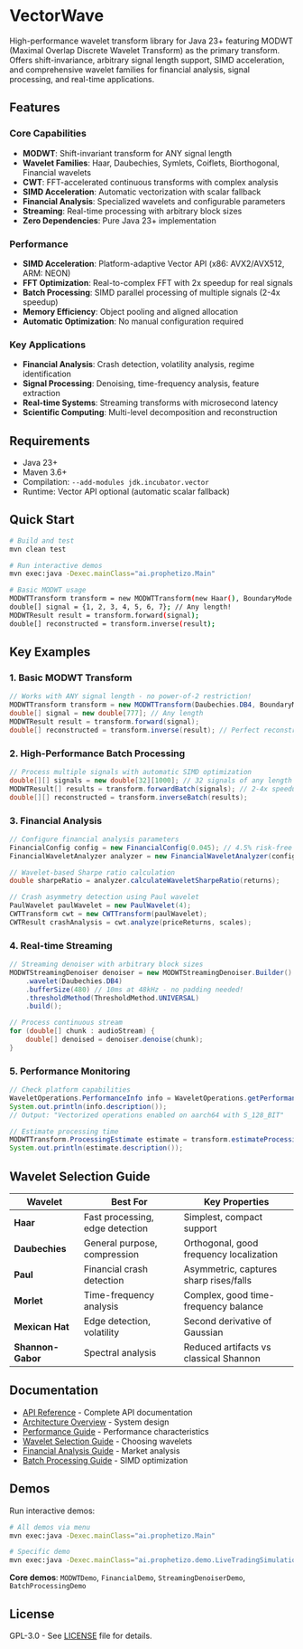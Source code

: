 # VectorWave

High-performance wavelet transform library for Java 23+ featuring MODWT (Maximal Overlap Discrete Wavelet Transform) as the primary transform. Offers shift-invariance, arbitrary signal length support, SIMD acceleration, and comprehensive wavelet families for financial analysis, signal processing, and real-time applications.

## Features

### Core Capabilities
- **MODWT**: Shift-invariant transform for ANY signal length
- **Wavelet Families**: Haar, Daubechies, Symlets, Coiflets, Biorthogonal, Financial wavelets
- **CWT**: FFT-accelerated continuous transforms with complex analysis
- **SIMD Acceleration**: Automatic vectorization with scalar fallback
- **Financial Analysis**: Specialized wavelets and configurable parameters
- **Streaming**: Real-time processing with arbitrary block sizes
- **Zero Dependencies**: Pure Java 23+ implementation

### Performance
- **SIMD Acceleration**: Platform-adaptive Vector API (x86: AVX2/AVX512, ARM: NEON)
- **FFT Optimization**: Real-to-complex FFT with 2x speedup for real signals
- **Batch Processing**: SIMD parallel processing of multiple signals (2-4x speedup)
- **Memory Efficiency**: Object pooling and aligned allocation
- **Automatic Optimization**: No manual configuration required

### Key Applications
- **Financial Analysis**: Crash detection, volatility analysis, regime identification
- **Signal Processing**: Denoising, time-frequency analysis, feature extraction
- **Real-time Systems**: Streaming transforms with microsecond latency
- **Scientific Computing**: Multi-level decomposition and reconstruction

## Requirements

- Java 23+
- Maven 3.6+
- Compilation: `--add-modules jdk.incubator.vector`
- Runtime: Vector API optional (automatic scalar fallback)

## Quick Start

```bash
# Build and test
mvn clean test

# Run interactive demos
mvn exec:java -Dexec.mainClass="ai.prophetizo.Main"

# Basic MODWT usage
MODWTTransform transform = new MODWTTransform(new Haar(), BoundaryMode.PERIODIC);
double[] signal = {1, 2, 3, 4, 5, 6, 7}; // Any length!
MODWTResult result = transform.forward(signal);
double[] reconstructed = transform.inverse(result);
```

## Key Examples

### 1. Basic MODWT Transform
```java
// Works with ANY signal length - no power-of-2 restriction!
MODWTTransform transform = new MODWTTransform(Daubechies.DB4, BoundaryMode.PERIODIC);
double[] signal = new double[777]; // Any length
MODWTResult result = transform.forward(signal);
double[] reconstructed = transform.inverse(result); // Perfect reconstruction
```

### 2. High-Performance Batch Processing
```java
// Process multiple signals with automatic SIMD optimization
double[][] signals = new double[32][1000]; // 32 signals of any length
MODWTResult[] results = transform.forwardBatch(signals); // 2-4x speedup
double[][] reconstructed = transform.inverseBatch(results);
```

### 3. Financial Analysis
```java
// Configure financial analysis parameters
FinancialConfig config = new FinancialConfig(0.045); // 4.5% risk-free rate
FinancialWaveletAnalyzer analyzer = new FinancialWaveletAnalyzer(config);

// Wavelet-based Sharpe ratio calculation
double sharpeRatio = analyzer.calculateWaveletSharpeRatio(returns);

// Crash asymmetry detection using Paul wavelet
PaulWavelet paulWavelet = new PaulWavelet(4);
CWTTransform cwt = new CWTTransform(paulWavelet);
CWTResult crashAnalysis = cwt.analyze(priceReturns, scales);
```

### 4. Real-time Streaming
```java
// Streaming denoiser with arbitrary block sizes
MODWTStreamingDenoiser denoiser = new MODWTStreamingDenoiser.Builder()
    .wavelet(Daubechies.DB4)
    .bufferSize(480) // 10ms at 48kHz - no padding needed!
    .thresholdMethod(ThresholdMethod.UNIVERSAL)
    .build();

// Process continuous stream
for (double[] chunk : audioStream) {
    double[] denoised = denoiser.denoise(chunk);
}
```

### 5. Performance Monitoring
```java
// Check platform capabilities
WaveletOperations.PerformanceInfo info = WaveletOperations.getPerformanceInfo();
System.out.println(info.description());
// Output: "Vectorized operations enabled on aarch64 with S_128_BIT"

// Estimate processing time
MODWTTransform.ProcessingEstimate estimate = transform.estimateProcessingTime(signalLength);
System.out.println(estimate.description());
```

## Wavelet Selection Guide

| Wavelet | Best For | Key Properties |
|---------|----------|----------------|
| **Haar** | Fast processing, edge detection | Simplest, compact support |
| **Daubechies** | General purpose, compression | Orthogonal, good frequency localization |
| **Paul** | Financial crash detection | Asymmetric, captures sharp rises/falls |
| **Morlet** | Time-frequency analysis | Complex, good time-frequency balance |
| **Mexican Hat** | Edge detection, volatility | Second derivative of Gaussian |
| **Shannon-Gabor** | Spectral analysis | Reduced artifacts vs classical Shannon |

## Documentation

- [API Reference](docs/API.md) - Complete API documentation  
- [Architecture Overview](docs/ARCHITECTURE.md) - System design
- [Performance Guide](docs/PERFORMANCE.md) - Performance characteristics
- [Wavelet Selection Guide](docs/WAVELET_SELECTION.md) - Choosing wavelets
- [Financial Analysis Guide](docs/guides/FINANCIAL_ANALYSIS.md) - Market analysis
- [Batch Processing Guide](docs/guides/BATCH_PROCESSING.md) - SIMD optimization

## Demos

Run interactive demos:
```bash
# All demos via menu
mvn exec:java -Dexec.mainClass="ai.prophetizo.Main"

# Specific demo
mvn exec:java -Dexec.mainClass="ai.prophetizo.demo.LiveTradingSimulation"
```

**Core demos**: `MODWTDemo`, `FinancialDemo`, `StreamingDenoiserDemo`, `BatchProcessingDemo`

## License

GPL-3.0 - See [LICENSE](LICENSE) file for details.
